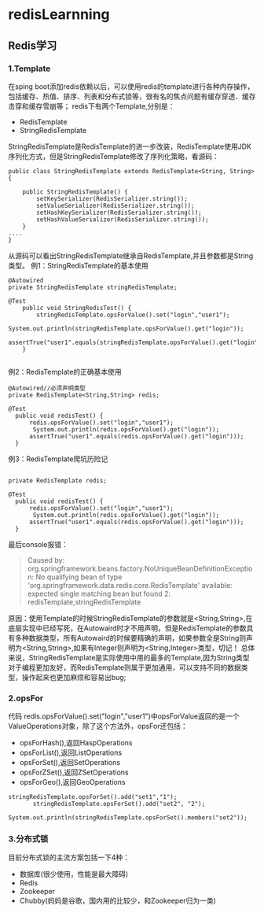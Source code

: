 # redisLearnning
## Redis学习

### 1.Template
在sping boot添加redis依赖以后，可以使用redis的template进行各种内存操作，包括缓存、热值、排序、列表和分布式锁等，很有名的焦点问题有缓存穿透、缓存击穿和缓存雪崩等；
redis下有两个Template,分别是：
* RedisTemplate
* StringRedisTemplate

StringRedisTemplate是RedisTemplate的进一步改装，RedisTemplate使用JDK序列化方式，但是StringRedisTemplate修改了序列化策略，看源码：
```
public class StringRedisTemplate extends RedisTemplate<String, String> {

	public StringRedisTemplate() {
		setKeySerializer(RedisSerializer.string());
		setValueSerializer(RedisSerializer.string());
		setHashKeySerializer(RedisSerializer.string());
		setHashValueSerializer(RedisSerializer.string());
	}
....
}
```

从源码可以看出StringRedisTemplate继承自RedisTemplate,并且参数都是String类型。
例1：StringRedisTemplate的基本使用
```
@Autowired
private StringRedisTemplate stringRedisTemplate;

@Test
	public void StringRedisTest() {
		stringRedisTemplate.opsForValue().set("login","user1");
		 System.out.println(stringRedisTemplate.opsForValue().get("login"));
		assertTrue("user1".equals(stringRedisTemplate.opsForValue().get("login")));
	}
  
  ```
  例2：RedisTemplate的正确基本使用
  ```
 @Autowired//必须声明类型
private RedisTemplate<String,String> redis;

@Test
	public void redisTest() {
		redis.opsForValue().set("login","user1");
		 System.out.println(redis.opsForValue().get("login"));
		assertTrue("user1".equals(redis.opsForValue().get("login")));
	}
  ```
  例3：RedisTemplate爬坑历险记
  ```

private RedisTemplate redis;

@Test
	public void redisTest() {
		redis.opsForValue().set("login","user1");
		 System.out.println(redis.opsForValue().get("login"));
		assertTrue("user1".equals(redis.opsForValue().get("login")));
	}
  ```
  最后console报错：
  >Caused by: org.springframework.beans.factory.NoUniqueBeanDefinitionException: No qualifying bean of type 'org.springframework.data.redis.core.RedisTemplate<?, ?>' available: expected single matching bean but found 2: redisTemplate,stringRedisTemplate
  
  原因：使用Template的时候StringRedisTemplate的参数就是<String,String>,在底层实现中已经写死，在Autowaird时才不用声明，但是RedisTemplate的参数具有多种数据类型，所有Autowaird的时候要精确的声明，如果参数全是String则声明为<String,String>,如果有Integer则声明为<String,Integer>类型，切记！
总体来说，StringRedisTemplate是实际使用中用的最多的Template,因为String类型对于编程更加友好，而RedisTemplate则属于更加通用，可以支持不同的数据类型，操作起来也更加麻烦和容易出bug;
### 2.opsFor
代码 redis.opsForValue().set("login","user1")中opsForValue返回的是一个ValueOperations对象，除了这个方法外，opsFor还包括：
* opsForHash(),返回HaspOperations
* opsForList(),返回ListOperations
* opsForSet(),返回SetOperations
* opsForZSet(),返回ZSetOperations
* opsForGeo(),返回GeoOperations

 ```
stringRedisTemplate.opsForSet().add("set1","1");
		stringRedisTemplate.opsForSet().add("set2", "2");
	System.out.println(stringRedisTemplate.opsForSet().members("set2"));
 ```
### 3.分布式锁
目前分布式锁的主流方案包括一下4种：
* 数据库(很少使用，性能是最大障碍)
* Redis
* Zookeeper
* Chubby(妈妈是谷歌，国内用的比较少，和Zookeeper归为一类)
